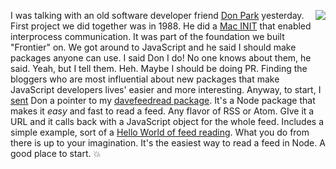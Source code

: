 <img src="http://scripting.com/images/2019/12/24/santa.png" border="0" align="right">I was talking with an old software developer friend <a href="https://duckduckgo.com/?q=site%3Ascripting.com+%22don+park%22&t=hk&ia=web">Don Park</a> yesterday. First project we did together was in 1988. He did a <a href="http://scripting.com/2018/10/15.html#a141614">Mac INIT</a> that enabled interprocess communication. It was part of the foundation we built "Frontier" on. We got around to JavaScript and he said I should make packages anyone can use. I said Don I do! No one knows about them, he said. Yeah, but I tell them. Heh. Maybe I should be doing PR. Finding the bloggers who are most influential about new packages that make JavaScript developers lives' easier and more interesting. Anyway, to start, I <a href="https://twitter.com/davewiner/status/1262801291597791235">sent</a> Don a pointer to my <a href="https://github.com/scripting/feedRead#what-is-this">davefeedread package</a>. It's a Node package that makes it <i>easy</i> and fast to read a feed. Any flavor of RSS or Atom. GIve it a URL and it calls back with a JavaScript object for the whole feed. Includes a simple example, sort of a <a href="https://github.com/scripting/feedRead/blob/master/examples/readurl/read.js">Hello World of feed reading</a>. What you do from there is up to your imagination. It's the easiest way to read a feed in Node. A good place to start. :boom: 
